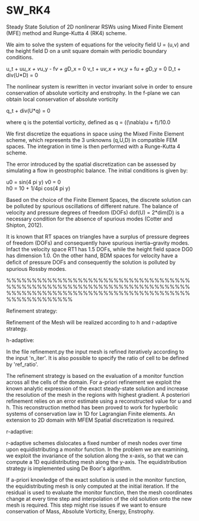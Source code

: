 # SW_RK4

Steady State Solution of 2D nonlinerar RSWs using Mixed Finite Element (MFE) method and Runge-Kutta 4 (RK4) scheme.

We aim to solve the system of equations for the velocity field U = (u,v) and the height field D on a unit square domain with periodic boundary conditions.

u_t +  u*u_x + v*u_y - f*v + g*D_x = 0
v_t +  u*v_x + v*v_y + f*u + g*D_y = 0
D_t +  div(U*D) = 0

The nonlinear system is rewritten in vector invariant solve in order to ensure conservation of absolute vorticity and enstrophy. In the f-plane we can obtain local conservation of absolute vorticity 

q_t + div(U*q) = 0 

where q is the potential vorticity, defined as q = ((\nabla)u + f)/10.0

We first discretize the equations in space using the Mixed Finite Element scheme, which represents the 3 unknowns (q,U,D) in compatible FEM spaces. The integration in time is then performed with a Runge-Kutta 4 scheme. 

The error introduced by the spatial discretization can be assessed by simulating a flow in geostrophic balance. The initial conditions is given by:

u0 = sin(4 pi y)  v0 = 0    
h0 = 10 + 1/4pi cos(4 pi y)

Based on the choice of the Finite Element Spaces, the discrete solution can be polluted by spurious oscillations of different nature. The balance of velocity and pressure degrees of freedom (DOFs) dof(U) = 2*dim(D) is a necessary condition for the absence of spurious modes (Cotter and Shipton, 2012).

It is known that RT spaces on triangles have a surplus of pressure degrees of freedom (DOFs) and consequently have
spurious inertia–gravity modes. Infact the velocity space RT1 has 1.5 DOFs, while the height field space DG0 has dimension 1.0. On the other hand, BDM spaces for velocity have a deﬁcit of pressure DOFs and consequently the solution is polluted by spurious Rossby modes.



%%%%%%%%%%%%%%%%%%%%%%%%%%%%%%%%%%%%%%%%%%%%%%%%%%%%%%%%%%%%%%%%%%%%%%%%%%%%%%%%%%%%%%%%%%%%%%%%%%%%%%%%%%%%%%%%%%%%%%%%%

Refinement strategy:


Refinement of the Mesh will be realized according to h and r-adaptive strategy.

h-adaptive:

In the file refinement.py the input mesh is refined iteratively according to the input 'n_iter'. It is also possible to specify the ratio of cell to be defined by 'ref_ratio'.

The refinement strategy is based on the evaluation of a monitor function across all the cells of the domain. For a-priori refinement we exploit the known analytic expression of the exact steady-state solution and increase the resolution of the mesh in the regions with highest gradient. A posteriori refinement relies on an error estimate using a reconstructed value for u and h. This reconstruction method has been proved to work for hyperbolic systems of conservation law in 1D for Lagrangian Finite elements. An extension to 2D domain with MFEM Spatial discretization is required.


r-adaptive:

r-adaptive schemes dislocates a fixed number of mesh nodes over time upon equidistributing a monitor function. 
In the problem we are examining, we exploit the invariance of the solution along the x-axis, so that we can compute a 1D equidistributing mesh along the y-axis. The equidistribution strategy is implemented using De Boor's algorithm.


If a-priori knowledge of the exact solution is used in the monitor function, the equidistributing mesh is only computed at the initial iteration. If the residual is used to evaluate the monitor function, then the mesh coordinates change at every time step and interpolation of the old solution onto the new mesh is required. This step might rise issues if we want to ensure conservation of Mass, Absolute Vorticity, Energy, Enstrophy.


